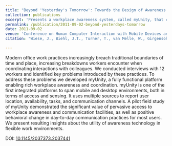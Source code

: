 ```yaml
---
title: "Beyond 'Yesterday's Tomorrow': Towards the Design of Awareness Technologies for the Contemporary Worker"
collection: publications
excerpt: 'Presents a workplace awareness system, called myUnity, that combines information from a variety of sensors to calculate and easy to understand and disseminate status of presence.  An evaluation of the system deployed in a workplace show important changes in workplace communication behavior.'
permalink: /publication/2011-09-02-beyond-yesterdays-tomorrow
date: 2011-09-02
venue: 'Conference on Human Computer Interaction with Mobile Devices and Services (MobileHCI)'
citation: "Wiese, J., Biehl, J.T., Turner, T., van Melle, W., Girgensohn, A. 2011. Beyond 'Yesterday's Tomorrow': Towards the Design of Awareness Technologies for the Contemporary Worker. <i>In Proceedings of the 13th International Conference on Human Computer Interaction with Mobile Devices and Services (MobileHCI '11)</i>. ACM, New York, NY, USA, pp. 455-464."

---
```

Modern office work practices increasingly breach traditional boundaries of time and place, increasing breakdowns workers encounter when coordinating interactions with colleagues. We conducted interviews with 12 workers and identified key problems introduced by these practices. To address these problems we developed myUnity, a fully functional platform enabling rich workplace awareness and coordination. myUnity is one of the first integrated platforms to span mobile and desktop environments, both in terms of access and sensing. It uses multiple sources to report user location, availability, tasks, and communication channels. A pilot field study of myUnity demonstrated the significant value of pervasive access to workplace awareness and communication facilities, as well as positive behavioral change in day-to-day communication practices for most users. We present resulting insights about the utility of awareness technology in flexible work environments.

DOI: [10.1145/2037373.2037441](https://doi.org/10.1145/2037373.2037441)
